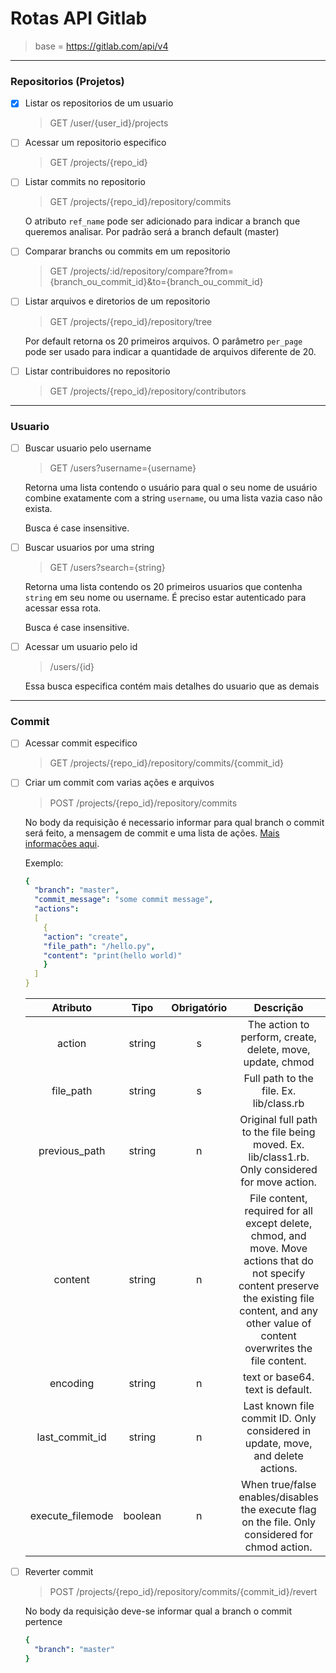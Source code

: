 # Rotas API Gitlab

> base = https://gitlab.com/api/v4
___
### Repositorios (Projetos)
- [x] Listar os repositorios de um usuario
    > GET /user/{user_id}/projects
- [ ] Acessar um repositorio especifico
    > GET /projects/{repo_id}
- [ ] Listar commits no repositorio
  > GET /projects/{repo_id}/repository/commits
  
  O atributo ``ref_name`` pode ser adicionado para indicar a branch que queremos analisar.
  Por padrão será a branch default (master)
  
- [ ] Comparar branchs ou commits em um repositorio
  > GET /projects/:id/repository/compare?from={branch_ou_commit_id}&to={branch_ou_commit_id}
- [ ] Listar arquivos e diretorios de um repositorio
    >  GET /projects/{repo_id}/repository/tree
    
    Por default retorna os 20 primeiros arquivos. O parâmetro ``per_page`` 
    pode ser usado para indicar a quantidade de arquivos diferente de 20.
- [ ] Listar contribuidores no repositorio
  > GET /projects/{repo_id}/repository/contributors
  
___
### Usuario
- [ ] Buscar usuario pelo username
    > GET /users?username={username}
    
    Retorna uma lista contendo o usuário para qual o seu nome de usuário combine exatamente com a string `username`, 
    ou uma lista vazia caso não exista.
  
    Busca é case insensitive.


- [ ] Buscar usuarios por uma string  
  > GET /users?search={string}
  
  Retorna uma lista contendo os 20 primeiros usuarios que contenha `string` em seu nome ou username. 
  É preciso estar autenticado para acessar essa rota.
  
  Busca é case insensitive.
  

- [ ] Acessar um usuario pelo id
    > /users/{id}
    
    Essa busca especifica contém mais detalhes do usuario que as demais

___
### Commit
- [ ] Acessar commit especifico
  > GET /projects/{repo_id}/repository/commits/{commit_id}
- [ ] Criar um commit com varias ações e arquivos
  > POST /projects/{repo_id}/repository/commits
  
  No body da requisição é necessario informar para qual branch o commit será feito, a mensagem de commit e uma lista de ações.
  [Mais informações aqui](https://docs.gitlab.com/ee/api/commits.html#create-a-commit-with-multiple-files-and-actions).
  
  Exemplo:
  ``` yaml
  {
    "branch": "master",
    "commit_message": "some commit message",
    "actions": 
    [
      {
      "action": "create",
      "file_path": "/hello.py",
      "content": "print(hello world)"
      }
    ]
  }
  ```
  | Atributo         | Tipo    | Obrigatório | Descrição                                                                                                                                                                                               |
  |:----------------:|:-------:|:-----------:|:-------------------------------------------------------------------------------------------------------------------------------------------------------------------------------------------------------:|
  | action           | string  | s           | The action to perform, create, delete, move, update, chmod                                                                                                                                              |
  | file_path	     | string  | s           | Full path to the file. Ex. lib/class.rb                                                                                                                                                                 |
  | previous_path    | string  | n           | Original full path to the file being moved. Ex. lib/class1.rb. Only considered for move action.                                                                                                         |
  | content	         | string  | n           | File content, required for all except delete, chmod, and move. Move actions that do not specify content preserve the existing file content, and any other value of content overwrites the file content. |
  | encoding         | string  | n           | text or base64. text is default.                                                                                                                                                                        |
  | last_commit_id   | string  | n           | Last known file commit ID. Only considered in update, move, and delete actions.                                                                                                                         |
  | execute_filemode | boolean | n           | When true/false enables/disables the execute flag on the file. Only considered for chmod action.                                                                                                        |

- [ ] Reverter commit
  > POST /projects/{repo_id}/repository/commits/{commit_id}/revert
  
  No body da requisição deve-se informar qual a branch o commit pertence 
  ``` yaml
  {
    "branch": "master"
  }
  ```
